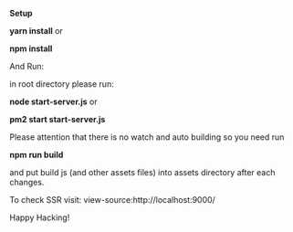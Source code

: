 **Setup**

**yarn install**
or

**npm install**


And Run:

in root directory please run:

**node start-server.js** or

**pm2 start start-server.js**

Please attention that there is no watch and auto building so you need run 

**npm run build**

and put build js (and other assets files) into assets directory after each changes.


To check SSR visit: view-source:http://localhost:9000/

Happy Hacking!
